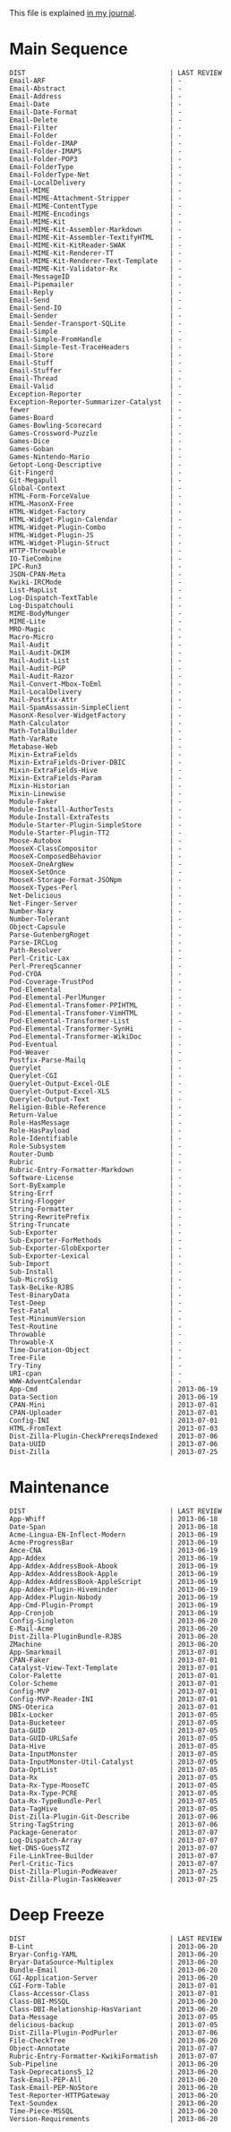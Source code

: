 
This file is explained [in my
journal](http://rjbs.manxome.org/rubric/entry/1996).

# Main Sequence

    DIST                                    | LAST REVIEW
    Email-ARF                               | -
    Email-Abstract                          | -
    Email-Address                           | -
    Email-Date                              | -
    Email-Date-Format                       | -
    Email-Delete                            | -
    Email-Filter                            | -
    Email-Folder                            | -
    Email-Folder-IMAP                       | -
    Email-Folder-IMAPS                      | -
    Email-Folder-POP3                       | -
    Email-FolderType                        | -
    Email-FolderType-Net                    | -
    Email-LocalDelivery                     | -
    Email-MIME                              | -
    Email-MIME-Attachment-Stripper          | -
    Email-MIME-ContentType                  | -
    Email-MIME-Encodings                    | -
    Email-MIME-Kit                          | -
    Email-MIME-Kit-Assembler-Markdown       | -
    Email-MIME-Kit-Assembler-TextifyHTML    | -
    Email-MIME-Kit-KitReader-SWAK           | -
    Email-MIME-Kit-Renderer-TT              | -
    Email-MIME-Kit-Renderer-Text-Template   | -
    Email-MIME-Kit-Validator-Rx             | -
    Email-MessageID                         | -
    Email-Pipemailer                        | -
    Email-Reply                             | -
    Email-Send                              | -
    Email-Send-IO                           | -
    Email-Sender                            | -
    Email-Sender-Transport-SQLite           | -
    Email-Simple                            | -
    Email-Simple-FromHandle                 | -
    Email-Simple-Test-TraceHeaders          | -
    Email-Store                             | -
    Email-Stuff                             | -
    Email-Stuffer                           | -
    Email-Thread                            | -
    Email-Valid                             | -
    Exception-Reporter                      | -
    Exception-Reporter-Summarizer-Catalyst  | -
    fewer                                   | -
    Games-Board                             | -
    Games-Bowling-Scorecard                 | -
    Games-Crossword-Puzzle                  | -
    Games-Dice                              | -
    Games-Goban                             | -
    Games-Nintendo-Mario                    | -
    Getopt-Long-Descriptive                 | -
    Git-Fingerd                             | -
    Git-Megapull                            | -
    Global-Context                          | -
    HTML-Form-ForceValue                    | -
    HTML-MasonX-Free                        | -
    HTML-Widget-Factory                     | -
    HTML-Widget-Plugin-Calendar             | -
    HTML-Widget-Plugin-Combo                | -
    HTML-Widget-Plugin-JS                   | -
    HTML-Widget-Plugin-Struct               | -
    HTTP-Throwable                          | -
    IO-TieCombine                           | -
    IPC-Run3                                | -
    JSON-CPAN-Meta                          | -
    Kwiki-IRCMode                           | -
    List-MapList                            | -
    Log-Dispatch-TextTable                  | -
    Log-Dispatchouli                        | -
    MIME-BodyMunger                         | -
    MIME-Lite                               | -
    MRO-Magic                               | -
    Macro-Micro                             | -
    Mail-Audit                              | -
    Mail-Audit-DKIM                         | -
    Mail-Audit-List                         | -
    Mail-Audit-PGP                          | -
    Mail-Audit-Razor                        | -
    Mail-Convert-Mbox-ToEml                 | -
    Mail-LocalDelivery                      | -
    Mail-Postfix-Attr                       | -
    Mail-SpamAssassin-SimpleClient          | -
    MasonX-Resolver-WidgetFactory           | -
    Math-Calculator                         | -
    Math-TotalBuilder                       | -
    Math-VarRate                            | -
    Metabase-Web                            | -
    Mixin-ExtraFields                       | -
    Mixin-ExtraFields-Driver-DBIC           | -
    Mixin-ExtraFields-Hive                  | -
    Mixin-ExtraFields-Param                 | -
    Mixin-Historian                         | -
    Mixin-Linewise                          | -
    Module-Faker                            | -
    Module-Install-AuthorTests              | -
    Module-Install-ExtraTests               | -
    Module-Starter-Plugin-SimpleStore       | -
    Module-Starter-Plugin-TT2               | -
    Moose-Autobox                           | -
    MooseX-ClassCompositor                  | -
    MooseX-ComposedBehavior                 | -
    MooseX-OneArgNew                        | -
    MooseX-SetOnce                          | -
    MooseX-Storage-Format-JSONpm            | -
    MooseX-Types-Perl                       | -
    Net-Delicious                           | -
    Net-Finger-Server                       | -
    Number-Nary                             | -
    Number-Tolerant                         | -
    Object-Capsule                          | -
    Parse-GutenbergRoget                    | -
    Parse-IRCLog                            | -
    Path-Resolver                           | -
    Perl-Critic-Lax                         | -
    Perl-PrereqScanner                      | -
    Pod-CYOA                                | -
    Pod-Coverage-TrustPod                   | -
    Pod-Elemental                           | -
    Pod-Elemental-PerlMunger                | -
    Pod-Elemental-Transfomer-PPIHTML        | -
    Pod-Elemental-Transfomer-VimHTML        | -
    Pod-Elemental-Transformer-List          | -
    Pod-Elemental-Transformer-SynHi         | -
    Pod-Elemental-Transformer-WikiDoc       | -
    Pod-Eventual                            | -
    Pod-Weaver                              | -
    Postfix-Parse-Mailq                     | -
    Querylet                                | -
    Querylet-CGI                            | -
    Querylet-Output-Excel-OLE               | -
    Querylet-Output-Excel-XLS               | -
    Querylet-Output-Text                    | -
    Religion-Bible-Reference                | -
    Return-Value                            | -
    Role-HasMessage                         | -
    Role-HasPayload                         | -
    Role-Identifiable                       | -
    Role-Subsystem                          | -
    Router-Dumb                             | -
    Rubric                                  | -
    Rubric-Entry-Formatter-Markdown         | -
    Software-License                        | -
    Sort-ByExample                          | -
    String-Errf                             | -
    String-Flogger                          | -
    String-Formatter                        | -
    String-RewritePrefix                    | -
    String-Truncate                         | -
    Sub-Exporter                            | -
    Sub-Exporter-ForMethods                 | -
    Sub-Exporter-GlobExporter               | -
    Sub-Exporter-Lexical                    | -
    Sub-Import                              | -
    Sub-Install                             | -
    Sub-MicroSig                            | -
    Task-BeLike-RJBS                        | -
    Test-BinaryData                         | -
    Test-Deep                               | -
    Test-Fatal                              | -
    Test-MinimumVersion                     | -
    Test-Routine                            | -
    Throwable                               | -
    Throwable-X                             | -
    Time-Duration-Object                    | -
    Tree-File                               | -
    Try-Tiny                                | -
    URI-cpan                                | -
    WWW-AdventCalendar                      | -
    App-Cmd                                 | 2013-06-19
    Data-Section                            | 2013-06-19
    CPAN-Mini                               | 2013-07-01
    CPAN-Uploader                           | 2013-07-01
    Config-INI                              | 2013-07-01
    HTML-FromText                           | 2013-07-03
    Dist-Zilla-Plugin-CheckPrereqsIndexed   | 2013-07-06
    Data-UUID                               | 2013-07-06
    Dist-Zilla                              | 2013-07-25

# Maintenance

    DIST                                    | LAST REVIEW
    App-Whiff                               | 2013-06-18
    Date-Span                               | 2013-06-18
    Acme-Lingua-EN-Inflect-Modern           | 2013-06-19
    Acme-ProgressBar                        | 2013-06-19
    Amce-CNA                                | 2013-06-19
    App-Addex                               | 2013-06-19
    App-Addex-AddressBook-Abook             | 2013-06-19
    App-Addex-AddressBook-Apple             | 2013-06-19
    App-Addex-AddressBook-AppleScript       | 2013-06-19
    App-Addex-Plugin-Hiveminder             | 2013-06-19
    App-Addex-Plugin-Nobody                 | 2013-06-19
    App-Cmd-Plugin-Prompt                   | 2013-06-19
    App-Cronjob                             | 2013-06-19
    Config-Singleton                        | 2013-06-20
    E-Mail-Acme                             | 2013-06-20
    Dist-Zilla-PluginBundle-RJBS            | 2013-06-20
    ZMachine                                | 2013-06-20
    App-Smarkmail                           | 2013-07-01
    CPAN-Faker                              | 2013-07-01
    Catalyst-View-Text-Template             | 2013-07-01
    Color-Palette                           | 2013-07-01
    Color-Scheme                            | 2013-07-01
    Config-MVP                              | 2013-07-01
    Config-MVP-Reader-INI                   | 2013-07-01
    DNS-Oterica                             | 2013-07-01
    DBIx-Locker                             | 2013-07-05
    Data-Bucketeer                          | 2013-07-05
    Data-GUID                               | 2013-07-05
    Data-GUID-URLSafe                       | 2013-07-05
    Data-Hive                               | 2013-07-05
    Data-InputMonster                       | 2013-07-05
    Data-InputMonster-Util-Catalyst         | 2013-07-05
    Data-OptList                            | 2013-07-05
    Data-Rx                                 | 2013-07-05
    Data-Rx-Type-MooseTC                    | 2013-07-05
    Data-Rx-Type-PCRE                       | 2013-07-05
    Data-Rx-TypeBundle-Perl                 | 2013-07-05
    Data-TagHive                            | 2013-07-05
    Dist-Zilla-Plugin-Git-Describe          | 2013-07-06
    String-TagString                        | 2013-07-06
    Package-Generator                       | 2013-07-07
    Log-Dispatch-Array                      | 2013-07-07
    Net-DNS-GuessTZ                         | 2013-07-07
    File-LinkTree-Builder                   | 2013-07-07
    Perl-Critic-Tics                        | 2013-07-07
    Dist-Zilla-Plugin-PodWeaver             | 2013-07-25
    Dist-Zilla-Plugin-TaskWeaver            | 2013-07-25

# Deep Freeze

    DIST                                    | LAST REVIEW
    B-Lint                                  | 2013-06-20
    Bryar-Config-YAML                       | 2013-06-20
    Bryar-DataSource-Multiplex              | 2013-06-20
    Bundle-Email                            | 2013-06-20
    CGI-Application-Server                  | 2013-06-20
    CGI-Form-Table                          | 2013-07-01
    Class-Accessor-Class                    | 2013-07-01
    Class-DBI-MSSQL                         | 2013-06-20
    Class-DBI-Relationship-HasVariant       | 2013-06-20
    Data-Message                            | 2013-07-05
    delicious-backup                        | 2013-07-05
    Dist-Zilla-Plugin-PodPurler             | 2013-07-06
    File-CheckTree                          | 2013-06-20
    Object-Annotate                         | 2013-07-07
    Rubric-Entry-Formatter-KwikiFormatish   | 2013-07-07
    Sub-Pipeline                            | 2013-06-20
    Task-Deprecations5_12                   | 2013-06-20
    Task-Email-PEP-All                      | 2013-06-20
    Task-Email-PEP-NoStore                  | 2013-06-20
    Test-Reporter-HTTPGateway               | 2013-06-20
    Text-Soundex                            | 2013-06-20
    Time-Piece-MSSQL                        | 2013-06-20
    Version-Requirements                    | 2013-06-20


